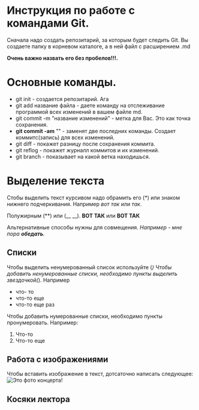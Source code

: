 # Инструкция по работе с командами Git.

Сначала надо создать репозитарий, за которым будет следить Git. Вы создаете папку в корневом каталоге, а в ней файл с расширением .md 

**Очень важно назвать его без пробелов!!!.**

# Основные команды.
* git init  - создается репозитарий. Ага
* git add название файла - даете команду на отслеживание программой всех изменений в вашем файле md.
* git commit -m "название изменений" - метка для Вас. Это как точка сохранения.
* __git commit -am__ "" - заменят две последних команды. Создает коммитс(запись) для всех изменений. 
* git diff - покажет разницу после сохранения коммита.
* git reflog - покажет журналл коммитов и их изменений.
* git branch - показывает на какой ветка находишься.

# Выделение текста

Стобы выделить текст курсивом надо обрамить его (*) или знаком нижнего подчеркивания.
Например *вот так* или _так_.

Полужирным (**) или (__ __). **ВОТ ТАК** или __ВОТ ТАК__

Альтернативные способы нужны для совмещения. _Например  - мне пора **обедать**._

## Списки

Чтобы выделить ненумерованный список используйте (*)
Чтобы добавить ненумерованные списки, необходимо пункты выделить звездочкой(*).
Например
* что- то
* что-то еще
* что-то еще раз

Чтобы добавить нумерованные списки, необходимо пункты пронумеровать. Например:
1. Что-то
2. Что-то еще


## Работа с изображениями

Чтобы вставить изображение в текст, дотсаточно написать следующее:
![Это фото концерта!](DSCN2588.JPG)

## Косяки лектора

